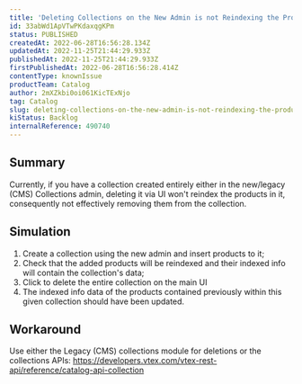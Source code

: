 ```yaml
---
title: 'Deleting Collections on the New Admin is not Reindexing the Products'
id: 33abWd1ApVTwPKdaxqgKPm
status: PUBLISHED
createdAt: 2022-06-28T16:56:28.134Z
updatedAt: 2022-11-25T21:44:29.933Z
publishedAt: 2022-11-25T21:44:29.933Z
firstPublishedAt: 2022-06-28T16:56:28.414Z
contentType: knownIssue
productTeam: Catalog
author: 2mXZkbi0oi061KicTExNjo
tag: Catalog
slug: deleting-collections-on-the-new-admin-is-not-reindexing-the-products
kiStatus: Backlog
internalReference: 490740
---
```


## Summary


Currently, if you have a collection created entirely either in the new/legacy (CMS) Collections admin, deleting it via UI won't reindex the products in it, consequently not effectively removing them from the collection.



## Simulation


1) Create a collection using the new admin and insert products to it;
2) Check that the added products will be reindexed and their indexed info will contain the collection's data;
3) Click to delete the entire collection on the main UI
4) The indexed info data of the products contained previously within this given collection should have been updated.



## Workaround


Use either the Legacy (CMS) collections module for deletions or the collections APIs: https://developers.vtex.com/vtex-rest-api/reference/catalog-api-collection

